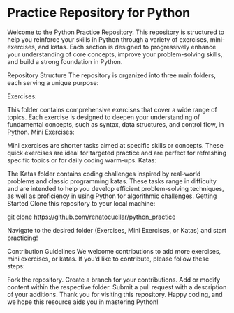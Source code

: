 # Practice Repository for Python

Welcome to the Python Practice Repository. This repository is structured to help you reinforce your skills in Python through a variety of exercises, mini-exercises, and katas. Each section is designed to progressively enhance your understanding of core concepts, improve your problem-solving skills, and build a strong foundation in Python.

Repository Structure
The repository is organized into three main folders, each serving a unique purpose:

Exercises:

This folder contains comprehensive exercises that cover a wide range of topics. Each exercise is designed to deepen your understanding of fundamental concepts, such as syntax, data structures, and control flow, in Python.
Mini Exercises:

Mini exercises are shorter tasks aimed at specific skills or concepts. These quick exercises are ideal for targeted practice and are perfect for refreshing specific topics or for daily coding warm-ups.
Katas:

The Katas folder contains coding challenges inspired by real-world problems and classic programming katas. These tasks range in difficulty and are intended to help you develop efficient problem-solving techniques, as well as proficiency in using Python for algorithmic challenges.
Getting Started
Clone this repository to your local machine:

git clone https://github.com/renatocuellar/python_practice

Navigate to the desired folder (Exercises, Mini Exercises, or Katas) and start practicing!

Contribution Guidelines
We welcome contributions to add more exercises, mini exercises, or katas. If you’d like to contribute, please follow these steps:

Fork the repository.
Create a branch for your contributions.
Add or modify content within the respective folder.
Submit a pull request with a description of your additions.
Thank you for visiting this repository. Happy coding, and we hope this resource aids you in mastering Python!
